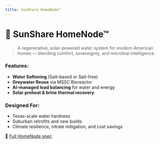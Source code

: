 ```yaml
---
title: SunShare HomeNode™
---
```


# 🏡 SunShare HomeNode™

> A regenerative, solar-powered water system for modern American homes — blending comfort, sovereignty, and microbial intelligence.

### Features:
- **Water Softening** (Salt-based or Salt-free)
- **Greywater Reuse** via MSSC Bioreactor
- **AI-managed load balancing** for water and energy
- **Solar preheat & brine thermal recovery**

### Designed For:
- Texas-scale water hardness
- Suburban retrofits and new builds
- Climate resilience, nitrate mitigation, and cost savings

🔗 [Full HomeNode spec](https://github.com/justindbilyeu/SunShare-TriSource/wiki/SunShare-Home-Node2.0)
